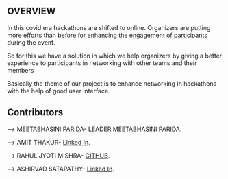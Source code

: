 ## OVERVIEW 

In this covid era hackathons are shifted to online.
Organizers are putting more efforts than before for enhancing the engagement of participants during the event.

So for this we have a solution in which we help organizers by giving a better experience to participants in networking with other teams and their members

Basically the theme of our project is to enhance networking in hackathons with the help of good user interface.

## Contributors

--> MEETABHASINI PARIDA- LEADER [MEETABHASINI PARIDA](https://duckduckgo.com).

--> AMIT THAKUR-  [Linked In](https://www.linkedin.com/in/amit-thakur-a2321b154).

--> RAHUL JYOTI MISHRA- [GITHUB](#).

--> ASHIRVAD SATAPATHY- [Linked In](https://www.linkedin.com/in/ashirvad-satapathy-2291961b7/).

